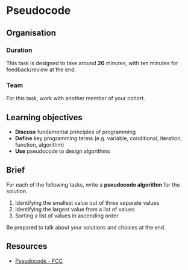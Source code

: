 # Pseudocode

## Organisation

### Duration

This task is designed to take around **20** minutes, with ten minutes for feedback/review at the end.

### Team

For this task, work with another member of your cohort.

## Learning objectives

- **Discuss** fundamental principles of programming
- **Define** key programming terms (e.g. variable, conditional, iteration, function, algorithm)
- **Use** pseudocode to design algorithms

## Brief

For each of the following tasks, write a **pseudocode algorithm** for the solution.

1. Identifying the smallest value out of three separate values
2. Identifying the largest value from a list of values
3. Sorting a list of values in ascending order

Be prepared to talk about your solutions and choices at the end.

## Resources

- [Pseudocode - FCC](https://www.freecodecamp.org/news/what-is-pseudocode-in-programming/)
